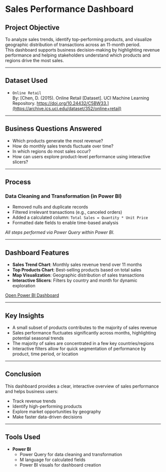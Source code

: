 # Sales Performance Dashboard

## Project Objective  
To analyze sales trends, identify top-performing products, and visualize geographic distribution of transactions across an 11-month period.  
This dashboard supports business decision-making by highlighting revenue performance and helping stakeholders understand which products and regions drive the most sales.

---

## Dataset Used  
- `Online Retail`  
By: [Chen, D. (2015). Online Retail [Dataset]. UCI Machine Learning Repository. https://doi.org/10.24432/C5BW33.](https://archive.ics.uci.edu/dataset/352/online+retail)
---

## Business Questions Answered  
- Which products generate the most revenue?  
- How do monthly sales trends fluctuate over time?  
- In which regions do most sales occur?  
- How can users explore product-level performance using interactive slicers?

---

## Process  

### Data Cleaning and Transformation (in Power BI)
- Removed nulls and duplicate records  
- Filtered irrelevant transactions (e.g., canceled orders)  
- Added a calculated column: `Total Sales = Quantity * Unit Price`  
- Formatted date fields to enable time-based analysis   

*All steps performed via Power Query within Power BI.*

---

## Dashboard Features  
- **Sales Trend Chart**: Monthly sales revenue trend over 11 months  
- **Top Products Chart**: Best-selling products based on total sales  
- **Map Visualization**: Geographic distribution of sales transactions  
- **Interactive Slicers**: Filters by country and month for dynamic exploration

[Open Power BI Dashboard](https://github.com/zidvision/Sales-Performace-Dashboard/blob/main/Dashboard/Sales%20Dashboard%20(2011).pbix)

---

## Key Insights  
- A small subset of products contributes to the majority of sales revenue  
- Sales performance fluctuates significantly across months, highlighting potential seasonal trends  
- The majority of sales are concentrated in a few key countries/regions  
- Interactive filters allow for quick segmentation of performance by product, time period, or location

---

## Conclusion  
This dashboard provides a clear, interactive overview of sales performance and helps business users:  
- Track revenue trends  
- Identify high-performing products  
- Explore market opportunities by geography  
- Make faster data-driven decisions

---

## Tools Used  
- **Power BI**  
  - Power Query for data cleaning and transformation  
  - M language for calculated fields  
  - Power BI visuals for dashboard creation
